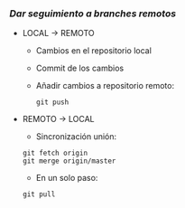 ### *Dar seguimiento a branches remotos*

* LOCAL → REMOTO
	* Cambios en el repositorio local
	* Commit de los cambios
	* Añadir cambios a repositorio remoto:
	
		`git push`
		
* REMOTO → LOCAL
	* Sincronización unión:
	
	~~~
	git fetch origin
	git merge origin/master
	~~~
	
	* En un solo paso:
	
	`git pull`
